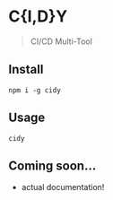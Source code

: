 # C{I,D}Y

> CI/CD Multi-Tool

## Install

```
npm i -g cidy
```

## Usage

```
cidy
```

## Coming soon...

   *  actual documentation!

